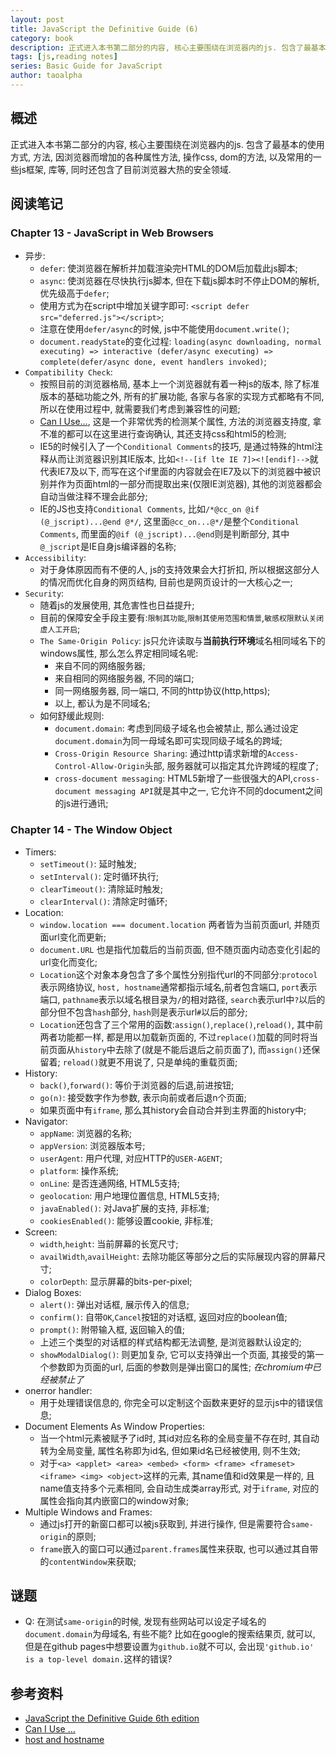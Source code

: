 ```yaml
---
layout: post
title: JavaScript the Definitive Guide (6)
category: book
description: 正式进入本书第二部分的内容, 核心主要围绕在浏览器内的js. 包含了最基本的使用方式, 方法, 因浏览器而增加的各种属性方法, 操作css, dom的方法, 以及常用的一些js框架, 库等, 同时还包含了目前浏览器大热的安全领域.
tags: [js,reading notes]
series: Basic Guide for JavaScript
author: taoalpha
---
```


## 概述

正式进入本书第二部分的内容, 核心主要围绕在浏览器内的js. 包含了最基本的使用方式, 方法, 因浏览器而增加的各种属性方法, 操作css, dom的方法, 以及常用的一些js框架, 库等, 同时还包含了目前浏览器大热的安全领域.

## 阅读笔记

### Chapter 13 - JavaScript in Web Browsers

- 异步:
  - `defer`: 使浏览器在解析并加载渲染完HTML的DOM后加载此js脚本;
  - `async`: 使浏览器在尽快执行js脚本, 但在下载js脚本时不停止DOM的解析, 优先级高于`defer`;
  - 使用方式为在script中增加关键字即可: `<script defer src="deferred.js"></script>`;
  - 注意在使用`defer/async`的时候, js中不能使用`document.write()`;
  - `document.readyState`的变化过程: `loading(async downloading, normal executing) => interactive (defer/async executing) => complete(defer/async done, event handlers invoked)`;
- `Compatibility Check`:
  - 按照目前的浏览器格局, 基本上一个浏览器就有着一种js的版本, 除了标准版本的基础功能之外, 所有的扩展功能, 各家与各家的实现方式都略有不同, 所以在使用过程中, 就需要我们考虑到兼容性的问题;
  - [Can I Use...](http://caniuse.com/), 这是一个非常优秀的检测某个属性, 方法的浏览器支持度, 拿不准的都可以在这里进行查询确认, 其还支持css和html5的检测;
  - IE5的时候引入了一个`Conditional Comments`的技巧, 是通过特殊的html注释从而让浏览器识别其IE版本, 比如`<!--[if lte IE 7]><![endif]-->`就代表IE7及以下, 而写在这个if里面的内容就会在IE7及以下的浏览器中被识别并作为页面html的一部分而提取出来(仅限IE浏览器), 其他的浏览器都会自动当做注释不理会此部分;
  - IE的JS也支持`Conditional Comments`, 比如`/*@cc_on @if (@_jscript)...@end @*/`, 这里面`@cc_on...@*/`是整个`Conditional Comments`, 而里面的`@if (@_jscript)...@end`则是判断部分, 其中`@_jscript`是IE自身js编译器的名称;
- `Accessibility`:
  - 对于身体原因而有不便的人, js的支持效果会大打折扣, 所以根据这部分人的情况而优化自身的网页结构, 目前也是网页设计的一大核心之一;
- `Security`:
  - 随着js的发展使用, 其危害性也日益提升;
  - 目前的保障安全手段主要有:`限制其功能`,`限制其使用范围和情景`,`敏感权限默认关闭虚人工开启`;
  - `The Same-Origin Policy`: js只允许读取与**当前执行环境**域名相同域名下的windows属性, 那么怎么界定相同域名呢:
    - 来自不同的网络服务器;
    - 来自相同的网络服务器, 不同的端口;
    - 同一网络服务器, 同一端口, 不同的http协议(http,https);
    - 以上, 都认为是不同域名;
  - 如何舒缓此规则:
    - `document.domain`: 考虑到同级子域名也会被禁止, 那么通过设定`document.domain`为同一母域名即可实现同级子域名的跨域;
    - ` Cross-Origin Resource Sharing `: 通过http请求新增的`Access-Control-Allow-Origin`头部, 服务器就可以指定其允许跨域的程度了;
    - `cross-document messaging`: HTML5新增了一些很强大的API,`cross-document messaging API`就是其中之一, 它允许不同的document之间的js进行通讯;

### Chapter 14 - The Window Object

- Timers:
  - `setTimeout()`: 延时触发;
  - `setInterval()`: 定时循环执行;
  - `clearTimeout()`: 清除延时触发;
  - `clearInterval()`: 清除定时循环;
- Location:
  - `window.location === document.location` 两者皆为当前页面url, 并随页面url变化而更新;
  - `document.URL` 也是指代加载后的当前页面, 但不随页面内动态变化引起的url变化而变化;
  - `Location`这个对象本身包含了多个属性分别指代url的不同部分:`protocol`表示网络协议, `host, hostname`通常都指示域名,前者包含端口, `port`表示端口, `pathname`表示以域名根目录为`/`的相对路径, `search`表示url中`?`以后的部分但不包含`hash`部分, `hash`则是表示url`#`以后的部分;
  - `Location`还包含了三个常用的函数:`assign()`,`replace()`,`reload()`, 其中前两者功能都一样, 都是用以加载新页面的, 不过`replace()`加载的同时将当前页面从`history`中去除了(就是不能后退后之前页面了), 而`assign()`还保留着; `reload()`就更不用说了, 只是单纯的重载页面;
- History:
  - `back()`,`forward()`: 等价于浏览器的后退,前进按钮;
  - `go(n)`: 接受数字作为参数, 表示向前或者后退n个页面;
  - 如果页面中有`iframe`, 那么其history会自动合并到主界面的history中;
- Navigator:
  - `appName`: 浏览器的名称;
  - `appVersion`: 浏览器版本号;
  - `userAgent`: 用户代理, 对应HTTP的`USER-AGENT`;
  - `platform`: 操作系统;
  - `onLine`: 是否连通网络, HTML5支持;
  - `geolocation`: 用户地理位置信息, HTML5支持;
  - `javaEnabled()`: 对Java扩展的支持, 非标准;
  - `cookiesEnabled()`: 能够设置cookie, 非标准;
- Screen:
  - `width`,`height`: 当前屏幕的长宽尺寸;
  - `availWidth`,`availHeight`: 去除功能区等部分之后的实际展现内容的屏幕尺寸;
  - `colorDepth`: 显示屏幕的bits-per-pixel;
- Dialog Boxes:
  - `alert()`: 弹出对话框, 展示传入的信息;
  - `confirm()`: 自带`OK`,`Cancel`按钮的对话框, 返回对应的boolean值;
  - `prompt()`: 附带输入框, 返回输入的值;
  - 上述三个类型的对话框的样式结构都无法调整, 是浏览器默认设定的;
  - `showModalDialog()`: 则更加复杂, 它可以支持弹出一个页面, 其接受的第一个参数即为页面的url, 后面的参数则是弹出窗口的属性; _在chromium中已经被禁止了_
- onerror handler:
  - 用于处理错误信息的, 你完全可以定制这个函数来更好的显示js中的错误信息;
- Document Elements As Window Properties:
  - 当一个html元素被赋予了id时, 其id对应名称的全局变量不存在时, 其自动转为全局变量, 属性名称即为id名, 但如果id名已经被使用, 则不生效;
  - 对于`<a> <applet> <area> <embed> <form> <frame> <frameset> <iframe> <img> <object>`这样的元素, 其name值和id效果是一样的, 且name值支持多个元素相同, 会自动生成类array形式, 对于`iframe`, 对应的属性会指向其内嵌窗口的window对象;
- Multiple Windows and Frames:
  - 通过js打开的新窗口都可以被js获取到, 并进行操作, 但是需要符合`same-origin`的原则;
  - `frame`嵌入的窗口可以通过`parent.frames`属性来获取, 也可以通过其自带的`contentWindow`来获取;


## 谜题

- Q: 在测试`same-origin`的时候, 发现有些网站可以设定子域名的`document.domain`为母域名, 有些不能? 比如在google的搜索结果页, 就可以, 但是在github pages中想要设置为`github.io`就不可以, 会出现`'github.io' is a top-level domain.`这样的错误?

## 参考资料

- [JavaScript the Definitive Guide 6th edition](http://book.douban.com/subject/5303032/)
- [Can I Use ...](http://caniuse.com/)
- [host and hostname](http://stackoverflow.com/questions/6725890/location-host-vs-location-hostname-and-cross-browser-compatibility)
